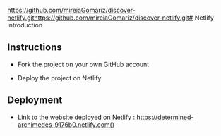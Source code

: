 https://github.com/mireiaGomariz/discover-netlify.githttps://github.com/mireiaGomariz/discover-netlify.git# Netlify introduction

## Instructions

* Fork the project on your own GitHub account

* Deploy the project on Netlify

## Deployment

* Link to the website deployed on Netlify : https://determined-archimedes-9176b0.netlify.com()
